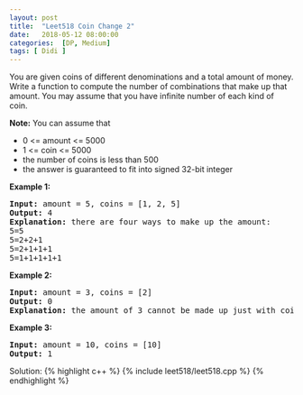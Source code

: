 ```yaml
---
layout: post
title:  "Leet518 Coin Change 2"
date:   2018-05-12 08:00:00
categories:  [DP, Medium]
tags: [ Didi ]
---
```

<div class="question-description__2cX5"><div><p>
You are given coins of different denominations and a total amount of money. Write a function to compute the number of combinations that make up that amount. You may assume that you have infinite number of each kind of coin.
</p>

<p><b>Note:</b> 
You can assume that
</p><ul>
<li> 0 &lt;= amount &lt;= 5000</li>
<li> 1 &lt;= coin &lt;= 5000</li>
<li> the number of coins is less than 500 </li>
<li> the answer is guaranteed to fit into signed 32-bit integer
</li></ul>
<p></p>

<p><b>Example 1:</b>
</p><pre><b>Input:</b> amount = 5, coins = [1, 2, 5]
<b>Output:</b> 4
<b>Explanation:</b> there are four ways to make up the amount:
5=5
5=2+2+1
5=2+1+1+1
5=1+1+1+1+1
</pre><p></p>

<p><b>Example 2:</b>
</p><pre><b>Input:</b> amount = 3, coins = [2]
<b>Output:</b> 0
<b>Explanation:</b> the amount of 3 cannot be made up just with coins of 2.
</pre><p></p>

<p><b>Example 3:</b>
</p><pre><b>Input:</b> amount = 10, coins = [10] 
<b>Output:</b> 1
</pre><p></p>
</div></div>

Solution: 
{% highlight c++ %}
{% include leet518/leet518.cpp %}
{% endhighlight %}
